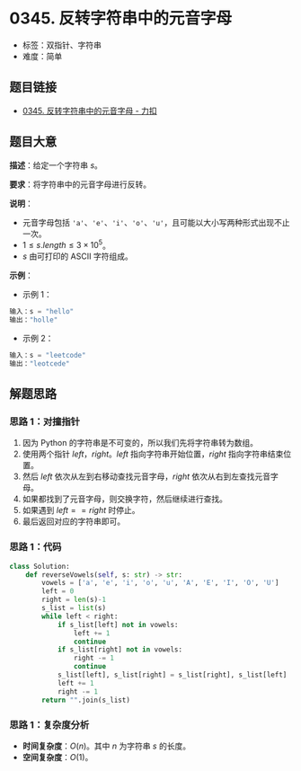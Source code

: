 # 0345. 反转字符串中的元音字母

- 标签：双指针、字符串
- 难度：简单

## 题目链接

- [0345. 反转字符串中的元音字母 - 力扣](https://leetcode.cn/problems/reverse-vowels-of-a-string/)

## 题目大意

**描述**：给定一个字符串 $s$。

**要求**：将字符串中的元音字母进行反转。

**说明**：

- 元音字母包括 `'a'`、`'e'`、`'i'`、`'o'`、`'u'`，且可能以大小写两种形式出现不止一次。
- $1 \le s.length \le 3 \times 10^5$。
- $s$ 由可打印的 ASCII 字符组成。

**示例**：

- 示例 1：

```python
输入：s = "hello"
输出："holle"
```

- 示例 2：

```python
输入：s = "leetcode"
输出："leotcede"
```

## 解题思路

### 思路 1：对撞指针

1. 因为 Python 的字符串是不可变的，所以我们先将字符串转为数组。
2. 使用两个指针 $left$，$right$。$left$ 指向字符串开始位置，$right$ 指向字符串结束位置。
3. 然后 $left$ 依次从左到右移动查找元音字母，$right$ 依次从右到左查找元音字母。
4. 如果都找到了元音字母，则交换字符，然后继续进行查找。
5. 如果遇到 $left == right$ 时停止。
6. 最后返回对应的字符串即可。

### 思路 1：代码

```python
class Solution:
    def reverseVowels(self, s: str) -> str:
        vowels = ['a', 'e', 'i', 'o', 'u', 'A', 'E', 'I', 'O', 'U']
        left = 0
        right = len(s)-1
        s_list = list(s)
        while left < right:
            if s_list[left] not in vowels:
                left += 1
                continue
            if s_list[right] not in vowels:
                right -= 1
                continue
            s_list[left], s_list[right] = s_list[right], s_list[left]
            left += 1
            right -= 1
        return "".join(s_list)
```

### 思路 1：复杂度分析

- **时间复杂度**：$O(n)$。其中 $n$ 为字符串 $s$ 的长度。
- **空间复杂度**：$O(1)$。